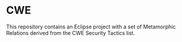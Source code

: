 # CWE
This repository contains an Eclipse project with a set of Metamorphic Relations derived from the CWE Security Tactics list.
